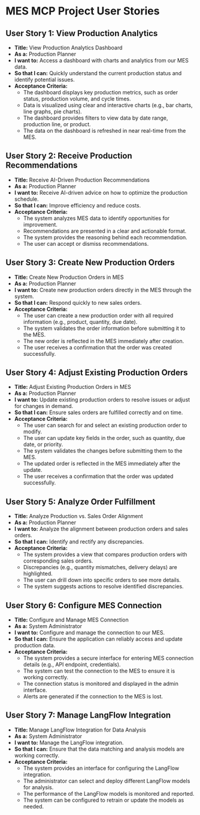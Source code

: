 # MES MCP Project User Stories

## User Story 1: View Production Analytics

*   **Title:** View Production Analytics Dashboard
*   **As a:** Production Planner
*   **I want to:** Access a dashboard with charts and analytics from our MES data.
*   **So that I can:** Quickly understand the current production status and identify potential issues.
*   **Acceptance Criteria:**
    *   The dashboard displays key production metrics, such as order status, production volume, and cycle times.
    *   Data is visualized using clear and interactive charts (e.g., bar charts, line graphs, pie charts).
    *   The dashboard provides filters to view data by date range, production line, or product.
    *   The data on the dashboard is refreshed in near real-time from the MES.

## User Story 2: Receive Production Recommendations

*   **Title:** Receive AI-Driven Production Recommendations
*   **As a:** Production Planner
*   **I want to:** Receive AI-driven advice on how to optimize the production schedule.
*   **So that I can:** Improve efficiency and reduce costs.
*   **Acceptance Criteria:**
    *   The system analyzes MES data to identify opportunities for improvement.
    *   Recommendations are presented in a clear and actionable format.
    *   The system provides the reasoning behind each recommendation.
    *   The user can accept or dismiss recommendations.

## User Story 3: Create New Production Orders

*   **Title:** Create New Production Orders in MES
*   **As a:** Production Planner
*   **I want to:** Create new production orders directly in the MES through the system.
*   **So that I can:** Respond quickly to new sales orders.
*   **Acceptance Criteria:**
    *   The user can create a new production order with all required information (e.g., product, quantity, due date).
    *   The system validates the order information before submitting it to the MES.
    *   The new order is reflected in the MES immediately after creation.
    *   The user receives a confirmation that the order was created successfully.

## User Story 4: Adjust Existing Production Orders

*   **Title:** Adjust Existing Production Orders in MES
*   **As a:** Production Planner
*   **I want to:** Update existing production orders to resolve issues or adjust for changes in demand.
*   **So that I can:** Ensure sales orders are fulfilled correctly and on time.
*   **Acceptance Criteria:**
    *   The user can search for and select an existing production order to modify.
    *   The user can update key fields in the order, such as quantity, due date, or priority.
    *   The system validates the changes before submitting them to the MES.
    *   The updated order is reflected in the MES immediately after the update.
    *   The user receives a confirmation that the order was updated successfully.

## User Story 5: Analyze Order Fulfillment

*   **Title:** Analyze Production vs. Sales Order Alignment
*   **As a:** Production Planner
*   **I want to:** Analyze the alignment between production orders and sales orders.
*   **So that I can:** Identify and rectify any discrepancies.
*   **Acceptance Criteria:**
    *   The system provides a view that compares production orders with corresponding sales orders.
    *   Discrepancies (e.g., quantity mismatches, delivery delays) are highlighted.
    *   The user can drill down into specific orders to see more details.
    *   The system suggests actions to resolve identified discrepancies.

## User Story 6: Configure MES Connection

*   **Title:** Configure and Manage MES Connection
*   **As a:** System Administrator
*   **I want to:** Configure and manage the connection to our MES.
*   **So that I can:** Ensure the application can reliably access and update production data.
*   **Acceptance Criteria:**
    *   The system provides a secure interface for entering MES connection details (e.g., API endpoint, credentials).
    *   The system can test the connection to the MES to ensure it is working correctly.
    *   The connection status is monitored and displayed in the admin interface.
    *   Alerts are generated if the connection to the MES is lost.

## User Story 7: Manage LangFlow Integration

*   **Title:** Manage LangFlow Integration for Data Analysis
*   **As a:** System Administrator
*   **I want to:** Manage the LangFlow integration.
*   **So that I can:** Ensure that the data matching and analysis models are working correctly.
*   **Acceptance Criteria:**
    *   The system provides an interface for configuring the LangFlow integration.
    *   The administrator can select and deploy different LangFlow models for analysis.
    *   The performance of the LangFlow models is monitored and reported.
    *   The system can be configured to retrain or update the models as needed.
